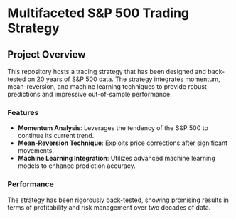 # Multifaceted S&P 500 Trading Strategy

## Project Overview
This repository hosts a trading strategy that has been designed and back-tested on 20 years of S&P 500 data. The strategy integrates momentum, mean-reversion, and machine learning techniques to provide robust predictions and impressive out-of-sample performance.

### Features
- **Momentum Analysis**: Leverages the tendency of the S&P 500 to continue its current trend.
- **Mean-Reversion Technique**: Exploits price corrections after significant movements.
- **Machine Learning Integration**: Utilizes advanced machine learning models to enhance prediction accuracy.

### Performance
The strategy has been rigorously back-tested, showing promising results in terms of profitability and risk management over two decades of data.
